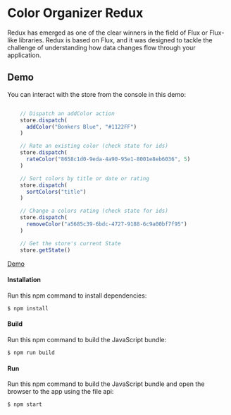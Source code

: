 Color Organizer Redux
=====================
Redux has emerged as one of the clear winners in the field of Flux or Flux-like libraries. Redux is based on Flux,
and it was designed to tackle the challenge of understanding how data changes flow through your application.

Demo
-------------
You can interact with the store from the console in this demo:

```javascript

    // Dispatch an addColor action
    store.dispatch(
      addColor("Bonkers Blue", "#1122FF")
    )

    // Rate an existing color (check state for ids)
    store.dispatch(
      rateColor("8658c1d0-9eda-4a90-95e1-8001e8eb6036", 5)
    )

    // Sort colors by title or date or rating
    store.dispatch(
      sortColors("title")
    )

    // Change a colors rating (check state for ids)
    store.dispatch(
      removeColor("a5685c39-6bdc-4727-9188-6c9a00bf7f95")
    )

    // Get the store's current State
    store.getState()

```

[Demo](https://rawgit.com/MoonHighway/learning-react/master/chapter-08/color-organizer-redux/dist/index.html)


#### Installation
Run this npm command to install dependencies:
```
$ npm install
```

#### Build
Run this npm command to build the JavaScript bundle:
```
$ npm run build
```

#### Run
Run this npm command to build the JavaScript bundle and open the browser to the app using the file api:
```
$ npm start
```

